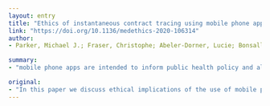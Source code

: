 ```yaml
---
layout: entry
title: "Ethics of instantaneous contract tracing using mobile phone apps in the control of the COVID-19 pandemic"
link: "https://doi.org/10.1136/medethics-2020-106314"
author:
- Parker, Michael J.; Fraser, Christophe; Abeler-Dorner, Lucie; Bonsall, David

summary:
- "mobile phone apps are intended to inform public health policy and alert individuals who have been in contact with a person with the infection. The proposed use of mobile phone data for 'intelligent physical distancing' in such contexts raises a number of important ethical questions. In this paper, we outline some ethical considerations that need to be addressed in any deployment of this kind of approach as part of a multidimensional public health response."

original:
- "In this paper we discuss ethical implications of the use of mobile phone apps in the control of the COVID-19 pandemic. Contact tracing is a well-established feature of public health practice during infectious disease outbreaks and epidemics. However, the high proportion of pre-symptomatic transmission in COVID-19 means that standard contact tracing methods are too slow to stop the progression of infection through the population. To address this problem, many countries around the world have deployed or are developing mobile phone apps capable of supporting instantaneous contact tracing. Informed by the on-going mapping of 'proximity events' these apps are intended both to inform public health policy and to provide alerts to individuals who have been in contact with a person with the infection. The proposed use of mobile phone data for 'intelligent physical distancing' in such contexts raises a number of important ethical questions. In our paper, we outline some ethical considerations that need to be addressed in any deployment of this kind of approach as part of a multidimensional public health response. We also, briefly, explore the implications for its use in future infectious disease outbreaks."
---
```


